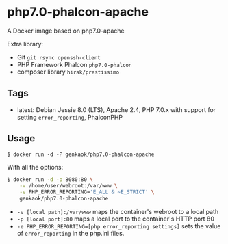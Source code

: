php7.0-phalcon-apache
=====================

A Docker image based on php7.0-apache

Extra library: 
- Git `git rsync openssh-client`
- PHP Framework Phalcon `php7.0-phalcon`
- composer library `hirak/prestissimo`

Tags
-----

* latest: Debian Jessie 8.0 (LTS), Apache 2.4, PHP 7.0.x with support for setting `error_reporting`, PhalconPHP

Usage
------

```
$ docker run -d -P genkaok/php7.0-phalcon-apache
```

With all the options:

```bash
$ docker run -d -p 8080:80 \
    -v /home/user/webroot:/var/www \
    -e PHP_ERROR_REPORTING='E_ALL & ~E_STRICT' \
    genkaok/php7.0-phalcon-apache
```

* `-v [local path]:/var/www` maps the container's webroot to a local path
* `-p [local port]:80` maps a local port to the container's HTTP port 80
* `-e PHP_ERROR_REPORTING=[php error_reporting settings]` sets the value of `error_reporting` in the php.ini files.
